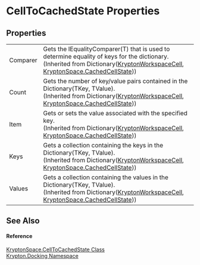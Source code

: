 # CellToCachedState Properties




## Properties
<table>
<tr>
<td>Comparer</td>
<td>Gets the IEqualityComparer(T) that is used to determine equality of keys for the dictionary.<br />(Inherited from Dictionary(<a href="b97e121c-fcc0-2249-475a-015f2aa73754.md">KryptonWorkspaceCell</a>, <a href="1fec9171-e8d8-f929-bfd3-c00d574cd45f.md">KryptonSpace.CachedCellState</a>))</td></tr>
<tr>
<td>Count</td>
<td>Gets the number of key/value pairs contained in the Dictionary(TKey, TValue).<br />(Inherited from Dictionary(<a href="b97e121c-fcc0-2249-475a-015f2aa73754.md">KryptonWorkspaceCell</a>, <a href="1fec9171-e8d8-f929-bfd3-c00d574cd45f.md">KryptonSpace.CachedCellState</a>))</td></tr>
<tr>
<td>Item</td>
<td>Gets or sets the value associated with the specified key.<br />(Inherited from Dictionary(<a href="b97e121c-fcc0-2249-475a-015f2aa73754.md">KryptonWorkspaceCell</a>, <a href="1fec9171-e8d8-f929-bfd3-c00d574cd45f.md">KryptonSpace.CachedCellState</a>))</td></tr>
<tr>
<td>Keys</td>
<td>Gets a collection containing the keys in the Dictionary(TKey, TValue).<br />(Inherited from Dictionary(<a href="b97e121c-fcc0-2249-475a-015f2aa73754.md">KryptonWorkspaceCell</a>, <a href="1fec9171-e8d8-f929-bfd3-c00d574cd45f.md">KryptonSpace.CachedCellState</a>))</td></tr>
<tr>
<td>Values</td>
<td>Gets a collection containing the values in the Dictionary(TKey, TValue).<br />(Inherited from Dictionary(<a href="b97e121c-fcc0-2249-475a-015f2aa73754.md">KryptonWorkspaceCell</a>, <a href="1fec9171-e8d8-f929-bfd3-c00d574cd45f.md">KryptonSpace.CachedCellState</a>))</td></tr>
</table>

## See Also


#### Reference
<a href="5d984de8-8744-d45a-0133-ef85f1c88542.md">KryptonSpace.CellToCachedState Class</a>  
<a href="98399376-cf41-9454-4b4d-4fab2ca20bc7.md">Krypton.Docking Namespace</a>  
